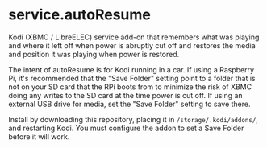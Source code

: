 service.autoResume
==================

Kodi (XBMC / LibreELEC) service add-on that remembers what was playing and where it left off when power is abruptly cut off and restores the media and position it was playing when power is restored.

The intent of autoResume is for Kodi running in a car.  If using a Raspberry Pi, it's recommended that the "Save Folder" setting point to a folder that is not on your SD card that the RPi boots from to minimize the risk of XBMC doing any writes to the SD card at the time power is cut off.  If using an external USB drive for media, set the "Save Folder" setting to save there.

Install by downloading this repository, placing it in `/storage/.kodi/addons/`, and restarting Kodi. You must configure the addon to set a Save Folder before it will work.
